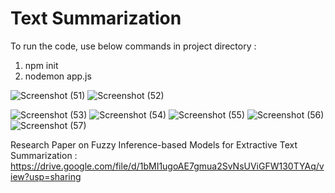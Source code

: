 # Text Summarization

To run the code, use below commands in project directory :
1. npm init
2. nodemon app.js

![Screenshot (51)](https://github.com/0username1/Text-Summarizer/assets/102278744/100e6465-30b6-4d44-8c11-62d6e45e693d)
![Screenshot (52)](https://github.com/0username1/Text-Summarizer/assets/102278744/d9025a93-07a3-4ca6-b31e-0d7d4436f914)


![Screenshot (53)](https://github.com/0username1/Text-Summarizer/assets/102278744/f1e25d17-214b-4936-a3fe-ea7780b6f541)
![Screenshot (54)](https://github.com/0username1/Text-Summarizer/assets/102278744/7ae7c898-6c2c-4fb0-ae21-dd1930e96488)
![Screenshot (55)](https://github.com/0username1/Text-Summarizer/assets/102278744/a8def44a-883e-46cb-b1f5-cd4e34277c82)
![Screenshot (56)](https://github.com/0username1/Text-Summarizer/assets/102278744/5d4ea5f3-f409-46cf-ba68-1a04bd867de0)
![Screenshot (57)](https://github.com/0username1/Text-Summarizer/assets/102278744/fba1a513-b09a-497b-bda6-988a984be2f7)

Research Paper on Fuzzy Inference-based Models for Extractive Text Summarization  : https://drive.google.com/file/d/1bMI1ugoAE7gmua2SvNsUViGFW130TYAq/view?usp=sharing
